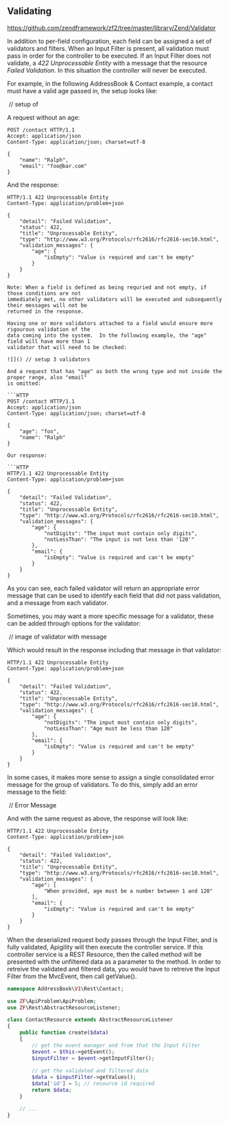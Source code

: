 Validating
----------

https://github.com/zendframework/zf2/tree/master/library/Zend/Validator

In addition to per-field configuration, each field can be assigned a set of validators and filters.
When an Input Filter is present, all validation must pass in order for the controller to be
executed.  If an Input Filter does not validate, a *422 Unprocessable Entity* with a message that
the resource *Failed Validation*.  In this situation the controller will never be executed.

For example, in the following AddressBook & Contact example, a contact must have a valid age passed 
in, the setup looks like:

![]() // setup of 

A request without an age:

```HTTP
POST /contact HTTP/1.1
Accept: application/json
Content-Type: application/json; charset=utf-8

{
    "name": "Ralph",
    "email": "foo@bar.com"
}
```

And the response:

```HTTP
HTTP/1.1 422 Unprocessable Entity
Content-Type: application/problem+json

{
    "detail": "Failed Validation",
    "status": 422,
    "title": "Unprocessable Entity",
    "type": "http://www.w3.org/Protocols/rfc2616/rfc2616-sec10.html",
    "validation_messages": {
        "age": {
            "isEmpty": "Value is required and can't be empty"
        }
    }
}

Note: When a field is defined as being requried and not empty, if those conditions are not 
immediately met, no other validators will be executed and subsequently their messages will not be 
returned in the response.

Having one or more validators attached to a field would ensure more rigourous validation of the 
data coming into the system.  In the following example, the "age" field will have more than 1 
validator that will need to be checked:

![]() // setup 3 validators

And a request that has "age" as both the wrong type and not inside the proper range, also "email" 
is omitted:

```HTTP
POST /contact HTTP/1.1
Accept: application/json
Content-Type: application/json; charset=utf-8

{
    "age": "foo",
    "name": "Ralph"
}

Our response:

```HTTP
HTTP/1.1 422 Unprocessable Entity
Content-Type: application/problem+json

{
    "detail": "Failed Validation",
    "status": 422,
    "title": "Unprocessable Entity",
    "type": "http://www.w3.org/Protocols/rfc2616/rfc2616-sec10.html",
    "validation_messages": {
        "age": {
            "notDigits": "The input must contain only digits",
            "notLessThan": "The input is not less than '120'"
        },
        "email": {
            "isEmpty": "Value is required and can't be empty"
        }
    }
}
```

As you can see, each failed validator will return an appropriate error message that can be used to 
identify each field that did not pass validation, and a message from each validator.

Sometimes, you may want a more specific message for a validator, these can be added through options 
for the validator:

![]() // image of validator with message

Which would result in the response including that message in that validator:

```HTTP
HTTP/1.1 422 Unprocessable Entity
Content-Type: application/problem+json

{
    "detail": "Failed Validation",
    "status": 422,
    "title": "Unprocessable Entity",
    "type": "http://www.w3.org/Protocols/rfc2616/rfc2616-sec10.html",
    "validation_messages": {
        "age": {
            "notDigits": "The input must contain only digits",
            "notLessThan": "Age must be less than 120"
        },
        "email": {
            "isEmpty": "Value is required and can't be empty"
        }
    }
}
```

In some cases, it makes more sense to assign a single consolidated error message for the group of 
validators.  To do this, simply add an error message to the field:

![]() // Error Message

And with the same request as above, the response will look like:

```HTTP
HTTP/1.1 422 Unprocessable Entity
Content-Type: application/problem+json

{
    "detail": "Failed Validation",
    "status": 422,
    "title": "Unprocessable Entity",
    "type": "http://www.w3.org/Protocols/rfc2616/rfc2616-sec10.html",
    "validation_messages": {
        "age": [
            "When provided, age must be a number between 1 and 120"
        ],
        "email": {
            "isEmpty": "Value is required and can't be empty"
        }
    }
}
```

When the deserialized request body passes through the Input Filter, and is fully validated, 
Apigility will then execute the controller service.  If this controller service is a REST Resource, 
then the called method will be presented with the unfiltered data as a parameter to the method.  In 
order to retreive the validated and filtered data, you would have to retreive the Input Filter from 
the MvcEvent, then call getValue().

```php
namespace AddressBook\V1\Rest\Contact;

use ZF\ApiProblem\ApiProblem;
use ZF\Rest\AbstractResourceListener;

class ContactResource extends AbstractResourceListener
{
    public function create($data)
    {
        // get the event manager and from that the Input Filter
        $event = $this->getEvent();
        $inputFilter = $event->getInputFilter();
        
        // get the validated and filtered data
        $data = $inputFilter->getValues();
        $data['id'] = 5; // resource id required
        return $data;
    }

    // ...
}
```